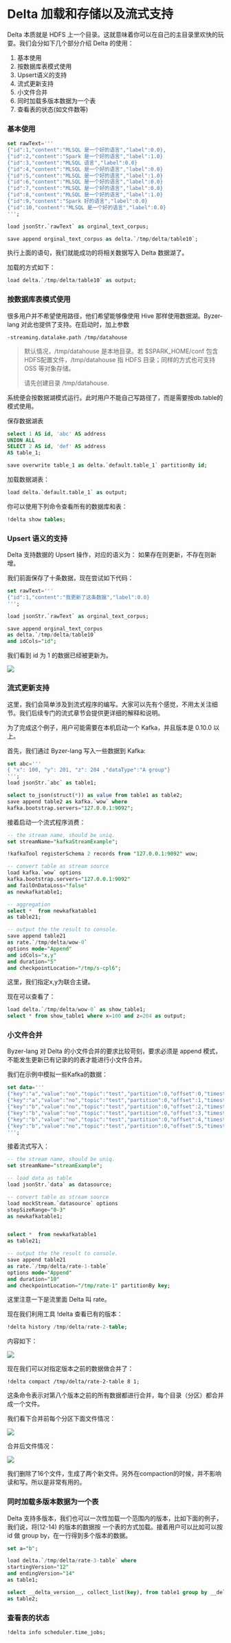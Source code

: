 # Delta 加载和存储以及流式支持

Delta 本质就是 HDFS 上一个目录。这就意味着你可以在自己的主目录里欢快的玩耍。我们会分如下几个部分介绍 Delta 的使用：

1. 基本使用
2. 按数据库表模式使用
3. Upsert语义的支持
4. 流式更新支持
5. 小文件合并
6. 同时加载多版本数据为一个表
7. 查看表的状态(如文件数等)

### 基本使用

```sql
set rawText='''
{"id":1,"content":"MLSQL 是一个好的语言","label":0.0},
{"id":2,"content":"Spark 是一个好的语言","label":1.0}
{"id":3,"content":"MLSQL 语言","label":0.0}
{"id":4,"content":"MLSQL 是一个好的语言","label":0.0}
{"id":5,"content":"MLSQL 是一个好的语言","label":1.0}
{"id":6,"content":"MLSQL 是一个好的语言","label":0.0}
{"id":7,"content":"MLSQL 是一个好的语言","label":0.0}
{"id":8,"content":"MLSQL 是一个好的语言","label":1.0}
{"id":9,"content":"Spark 好的语言","label":0.0}
{"id":10,"content":"MLSQL 是一个好的语言","label":0.0}
''';

load jsonStr.`rawText` as orginal_text_corpus;

save append orginal_text_corpus as delta.`/tmp/delta/table10`;
```

执行上面的语句，我们就能成功的将相关数据写入 Delta 数据湖了。

加载的方式如下：

```sql
load delta.`/tmp/delta/table10` as output;
```

### 按数据库表模式使用

很多用户并不希望使用路径，他们希望能够像使用 Hive 那样使用数据湖。Byzer-lang 对此也提供了支持。在启动时，加上参数

```
-streaming.datalake.path /tmp/datahouse
```

> 默认情况，/tmp/datahouse 是本地目录。若 $SPARK_HOME/conf 包含HDFS配置文件，/tmp/datahouse 指 HDFS 目录；同样的方式也可支持 OSS 等对象存储。
>
> 请先创建目录 /tmp/datahouse.

系统便会按数据湖模式运行。此时用户不能自己写路径了，而是需要按db.table的模式使用。

保存数据湖表

```sql
select 1 AS id, 'abc' AS address
UNION ALL
SELECT 2 AS id, 'def' AS address
AS table_1;

save overwrite table_1 as delta.`default.table_1` partitionBy id;
```

加载数据湖表：

```sql
load delta.`default.table_1` as output;
```

你可以使用下列命令查看所有的数据库和表：

```sql
!delta show tables;
```

### Upsert 语义的支持

Delta 支持数据的 Upsert 操作，对应的语义为： 如果存在则更新，不存在则新增。

我们前面保存了十条数据，现在尝试如下代码：

```sql
set rawText='''
{"id":1,"content":"我更新了这条数据","label":0.0}
''';

load jsonStr.`rawText` as orginal_text_corpus;

save append orginal_text_corpus  
as delta.`/tmp/delta/table10` 
and idCols="id";
```
我们看到 id 为 1 的数据已经被更新为。

![](images/data_lake_1.png)


### 流式更新支持

这里，我们会简单涉及到流式程序的编写。大家可以先有个感觉，不用太关注细节。我们后续专门的流式章节会提供更详细的解释和说明。

为了完成这个例子，用户可能需要在本机启动一个 Kafka，并且版本是 0.10.0 以上。

首先，我们通过 Byzer-lang 写入一些数据到 Kafka:

```sql
set abc='''
{ "x": 100, "y": 201, "z": 204 ,"dataType":"A group"}
''';
load jsonStr.`abc` as table1;

select to_json(struct(*)) as value from table1 as table2;
save append table2 as kafka.`wow` where 
kafka.bootstrap.servers="127.0.0.1:9092";
```

接着启动一个流式程序消费：

```sql
-- the stream name, should be uniq.
set streamName="kafkaStreamExample";

!kafkaTool registerSchema 2 records from "127.0.0.1:9092" wow;

-- convert table as stream source
load kafka.`wow` options 
kafka.bootstrap.servers="127.0.0.1:9092"
and failOnDataLoss="false"
as newkafkatable1;

-- aggregation 
select *  from newkafkatable1
as table21;

-- output the the result to console.
save append table21  
as rate.`/tmp/delta/wow-0` 
options mode="Append"
and idCols="x,y"
and duration="5"
and checkpointLocation="/tmp/s-cpl6";
```

这里，我们指定x,y为联合主键。

现在可以查看了：

```sql
load delta.`/tmp/delta/wow-0` as show_table1;
select * from show_table1 where x=100 and z=204 as output;
```

### 小文件合并

Byzer-lang 对 Delta 的小文件合并的要求比较苛刻，要求必须是 append 模式，不能发生更新已有记录的的表才能进行小文件合并。

我们在示例中模拟一些Kafka的数据：

```sql
set data='''
{"key":"a","value":"no","topic":"test","partition":0,"offset":0,"timestamp":"2008-01-24 18:01:01.001","timestampType":0}
{"key":"a","value":"no","topic":"test","partition":0,"offset":1,"timestamp":"2008-01-24 18:01:01.002","timestampType":0}
{"key":"b","value":"no","topic":"test","partition":0,"offset":2,"timestamp":"2008-01-24 18:01:01.003","timestampType":0}
{"key":"b","value":"no","topic":"test","partition":0,"offset":3,"timestamp":"2008-01-24 18:01:01.003","timestampType":0}
{"key":"b","value":"no","topic":"test","partition":0,"offset":4,"timestamp":"2008-01-24 18:01:01.003","timestampType":0}
{"key":"b","value":"no","topic":"test","partition":0,"offset":5,"timestamp":"2008-01-24 18:01:01.003","timestampType":0}
''';
```

接着流式写入：

```sql
-- the stream name, should be uniq.
set streamName="streamExample";

-- load data as table
load jsonStr.`data` as datasource;

-- convert table as stream source
load mockStream.`datasource` options 
stepSizeRange="0-3"
as newkafkatable1;


select *  from newkafkatable1 
as table21;

-- output the the result to console.
save append table21  
as rate.`/tmp/delta/rate-1-table`
options mode="Append"
and duration="10"
and checkpointLocation="/tmp/rate-1" partitionBy key;
```

这里注意一下是流里面 Delta 叫 rate。

现在我们利用工具 !delta 查看已有的版本：

```sql
!delta history /tmp/delta/rate-2-table;
```

内容如下：

![](images/data_lake_2.png)

现在我们可以对指定版本之前的数据做合并了：

```
!delta compact /tmp/delta/rate-2-table 8 1;
```

这条命令表示对第八个版本之前的所有数据都进行合并，每个目录（分区）都合并成一个文件。

我们看下合并前每个分区下面文件情况：

![](images/data_lake_3.png)

合并后文件情况：

![](images/data_lake_4.png)

我们删除了16个文件，生成了两个新文件。另外在compaction的时候，并不影响读和写。所以是非常有用的。

### 同时加载多版本数据为一个表

Delta 支持多版本，我们也可以一次性加载一个范围内的版本，比如下面的例子，我们说，将[12-14) 的版本的数据按
一个表的方式加载。接着用户可以比如可以按 id 做 group by，在一行得到多个版本的数据。

```sql
set a="b"; 

load delta.`/tmp/delta/rate-3-table` where 
startingVersion="12"
and endingVersion="14"
as table1;

select __delta_version__, collect_list(key), from table1 group by __delta_version__,key 
as table2;
```

### 查看表的状态

```sql
!delta info scheduler.time_jobs;
```


